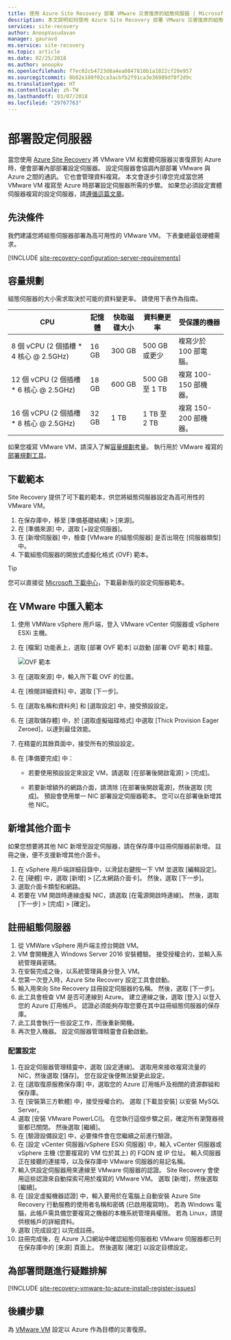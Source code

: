 ```yaml
---
title: 使用 Azure Site Recovery 部署 VMware 災害復原的組態伺服器 | Microsoft Docs
description: 本文說明如何使用 Azure Site Recovery 部署 VMware 災害復原的組態伺服器
services: site-recovery
author: AnoopVasudavan
manager: gauravd
ms.service: site-recovery
ms.topic: article
ms.date: 02/25/2018
ms.author: anoopkv
ms.openlocfilehash: f7ec02cb4723d8a4ea0847810b1a1822cf20e957
ms.sourcegitcommit: 0b02e180f02ca3acbfb2f91ca3e36989df0f2d9c
ms.translationtype: HT
ms.contentlocale: zh-TW
ms.lasthandoff: 03/07/2018
ms.locfileid: "29767763"
---
```

# <a name="deploy-a-configuration-server"></a>部署設定伺服器

當您使用 [Azure Site Recovery](site-recovery-overview.md) 將 VMware VM 和實體伺服器災害復原到 Azure 時，便會部署內部部署設定伺服器。 設定伺服器會協調內部部署 VMware 與 Azure 之間的通訊。 它也會管理資料複寫。 本文會逐步引導您完成當您將 VMware VM 複寫至 Azure 時部署設定伺服器所需的步驟。 如果您必須設定實體伺服器複寫的設定伺服器，請[遵循這篇文章](site-recovery-set-up-physical-to-azure.md)。

## <a name="prerequisites"></a>先決條件

我們建議您將組態伺服器部署為高可用性的 VMware VM。 下表彙總最低硬體需求。

[!INCLUDE [site-recovery-configuration-server-requirements](../../includes/site-recovery-configuration-and-scaleout-process-server-requirements.md)]




## <a name="capacity-planning"></a>容量規劃

組態伺服器的大小需求取決於可能的資料變更率。 請使用下表作為指南。

| **CPU** | **記憶體** | **快取磁碟大小** | **資料變更率** | **受保護的機器** |
| --- | --- | --- | --- | --- |
| 8 個 vCPU (2 個插槽 * 4 核心 @ 2.5GHz) |16 GB |300 GB |500 GB 或更少 |複寫少於 100 部電腦。 |
| 12 個 vCPU (2 個插槽 * 6 核心 @ 2.5GHz) |18 GB |600 GB |500 GB 至 1 TB |複寫 100-150 部機器。 |
| 16 個 vCPU (2 個插槽 * 8 核心 @ 2.5GHz) |32 GB |1 TB |1 TB 至 2 TB |複寫 150-200 部機器。 |


如果您複寫 VMware VM，請深入了解[容量規劃考量](/site-recovery-plan-capacity-vmware.md)。 執行用於 VMware 複寫的[部署規劃工具](site-recovery-deployment-planner.md)。



## <a name="download-the-template"></a>下載範本

Site Recovery 提供了可下載的範本，供您將組態伺服器設定為高可用性的 VMware VM。 

1. 在保存庫中，移至 [準備基礎結構] > [來源]。
2. 在 [準備來源] 中，選取 [+設定伺服器]。
3. 在 [新增伺服器] 中，檢查 [VMware 的組態伺服器] 是否出現在 [伺服器類型] 中。
4. 下載組態伺服器的開放式虛擬化格式 (OVF) 範本。

  > [!TIP]
  您可以直接從 [Microsoft 下載中心](https://aka.ms/asrconfigurationserver)，下載最新版的設定伺服器範本。


## <a name="import-the-template-in-vmware"></a>在 VMware 中匯入範本


1. 使用 VMWare vSphere 用戶端，登入 VMware vCenter 伺服器或 vSphere ESXi 主機。
2. 在 [檔案] 功能表上，選取 [部署 OVF 範本] 以啟動 [部署 OVF 範本] 精靈。

     ![OVF 範本](./media/tutorial-vmware-to-azure/vcenter-wizard.png)

3. 在 [選取來源] 中，輸入所下載 OVF 的位置。
4. 在 [檢閱詳細資料] 中，選取 [下一步]。
5. 在 [選取名稱和資料夾] 和 [選取設定] 中，接受預設設定。
6. 在 [選取儲存體] 中，於 [選取虛擬磁碟格式] 中選取 [Thick Provision Eager Zeroed]，以達到最佳效能。
4. 在精靈的其餘頁面中，接受所有的預設設定。
5. 在 [準備要完成] 中：

    * 若要使用預設設定來設定 VM，請選取 [在部署後開啟電源] > [完成]。

    * 若要新增額外的網路介面，請清除 [在部署後開啟電源]，然後選取 [完成]。 預設會使用單一 NIC 部署設定伺服器範本。 您可以在部署後新增其他 NIC。


## <a name="add-an-additional-adapter"></a>新增其他介面卡

如果您想要將其他 NIC 新增至設定伺服器，請在保存庫中註冊伺服器前新增。 註冊之後，便不支援新增其他介面卡。

1. 在 vSphere 用戶端詳細目錄中，以滑鼠右鍵按一下 VM 並選取 [編輯設定]。
2. 在 [硬體] 中，選取 [新增] > [乙太網路介面卡]。 然後，選取 [下一步]。
3. 選取介面卡類型和網路。 
4. 若要在 VM 開啟時連線虛擬 NIC，請選取 [在電源開啟時連線]。 然後，選取 [下一步] > [完成] > [確定]。
 

## <a name="register-the-configuration-server"></a>註冊組態伺服器 

1. 從 VMWare vSphere 用戶端主控台開啟 VM。
2. VM 會開機進入 Windows Server 2016 安裝體驗。 接受授權合約，並輸入系統管理員密碼。
3. 在安裝完成之後，以系統管理員身分登入 VM。
4. 您第一次登入時，Azure Site Recovery 設定工具會啟動。
5. 輸入用來向 Site Recovery 註冊設定伺服器的名稱。 然後，選取 [下一步]。
6. 此工具會檢查 VM 是否可連線到 Azure。 建立連線之後，選取 [登入] 以登入您的 Azure 訂用帳戶。 認證必須能夠存取您要在其中註冊組態伺服器的保存庫。
7. 此工具會執行一些設定工作，而後重新開機。
8. 再次登入機器。 設定伺服器管理精靈會自動啟動。

### <a name="configure-settings"></a>配置設定

1. 在設定伺服器管理精靈中，選取 [設定連線]。 選取用來接收複寫流量的 NIC，然後選取 [儲存]。 您在設定後便無法變更此設定。
2. 在 [選取復原服務保存庫] 中，選取您的 Azure 訂用帳戶及相關的資源群組和保存庫。
3. 在 [安裝第三方軟體] 中，接受授權合約。 選取 [下載並安裝] 以安裝 MySQL Server。
4. 選取 [安裝 VMware PowerLCI]。 在您執行這個步驟之前，確定所有瀏覽器視窗都已關閉。 然後選取 [繼續]。
5. 在 [驗證設備設定] 中，必要條件會在您繼續之前進行驗證。
6. 在 [設定 vCenter 伺服器/vSphere ESXi 伺服器] 中，輸入 vCenter 伺服器或 vSphere 主機 (您要複寫的 VM 位於其上) 的 FQDN 或 IP 位址。 輸入伺服器正在接聽的連接埠，以及保存庫中 VMware 伺服器的易記名稱。
7. 輸入供設定伺服器用來連線至 VMware 伺服器的認證。 Site Recovery 會使用這些認證來自動探索可用於複寫的 VMware VM。 選取 [新增]，然後選取 [繼續]。
8. 在 [設定虛擬機器認證] 中，輸入要用於在電腦上自動安裝 Azure Site Recovery 行動服務的使用者名稱和密碼 (已啟用複寫時)。 若為 Windows 電腦，此帳戶需具備您要複寫之機器的本機系統管理員權限。 若為 Linux，請提供根帳戶的詳細資料。
9. 選取 [完成設定] 以完成註冊。 
10. 註冊完成後，在 Azure 入口網站中確認組態伺服器和 VMware 伺服器都已列在保存庫中的 [來源] 頁面上。 然後選取 [確定] 以設定目標設定。


## <a name="troubleshoot-deployment-issues"></a>為部署問題進行疑難排解

[!INCLUDE [site-recovery-vmware-to-azure-install-register-issues](../../includes/site-recovery-vmware-to-azure-install-register-issues.md)]



## <a name="next-steps"></a>後續步驟

為 [VMware VM](tutorial-vmware-to-azure.md) 設定以 Azure 作為目標的災害復原。
